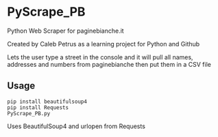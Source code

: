 # PyScrape_PB
Python Web Scraper for paginebianche.it

Created by Caleb Petrus as a learning project for Python and Github

Lets the user type a street in the console and it will pull all names, addresses and numbers from paginebianche then put them in a CSV file 

## Usage

```
pip install beautifulsoup4
pip install Requests
PyScrape_PB.py
```

Uses BeautifulSoup4
and urlopen from Requests
